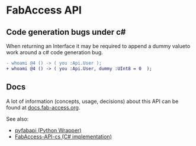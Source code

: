 # FabAccess API

## Code generation bugs under c#
When returning an Interface it may be required to append a dummy valueto work around a c# code generation bug.

```diff
- whoami @4 () -> ( you :Api.User );
+ whoami @4 () -> ( you :Api.User, dummy :UInt8 = 0  );
```

## Docs
A lot of information (concepts, usage, decisions) about this API can be found at [docs.fab-access.org](https://docs.fab-access.org/books/schnittstellen-und-apis/page/fabaccess-api#bkmrk-fabaccess-api).

See also:
- [pyfabapi (Python Wrapper)](https://gitlab.com/fabinfra/fabaccess/pyfabapi)
- [FabAccess-API-cs (C# implementation)](https://gitlab.com/fabinfra/fabaccess/fabaccess-api-cs)